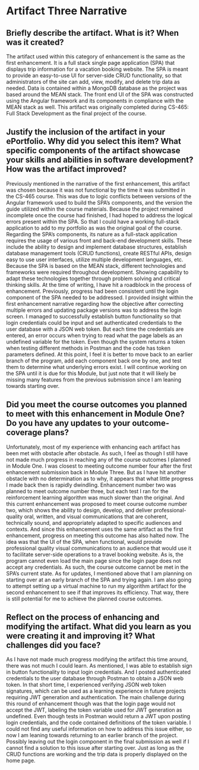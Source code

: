 # Artifact Three Narrative

## Briefly describe the artifact. What is it? When was it created?
The artifact used within this category of enhancement is the same as the first enhancement. It is a full stack single page application (SPA) that displays trip information for a vacation booking website. The SPA is meant to provide an easy-to-use UI for server-side CRUD functionality, so that administrators of the site can add, view, modify, and delete trip data as needed. Data is contained within a MongoDB database as the project was based around the MEAN stack. The front end UI of the SPA was constructed using the Angular framework and its components in compliance with the MEAN stack as well. This artifact was originally completed during CS-465: Full Stack Development as the final project of the course.
## Justify the inclusion of the artifact in your ePortfolio. Why did you select this item? What specific components of the artifact showcase your skills and abilities in software development? How was the artifact improved?
Previously mentioned in the narrative of the first enhancement, this artifact was chosen because it was not functional by the time it was submitted in the CS-465 course. This was due to logic conflicts between versions of the Angular framework used to build the SPA’s components, and the version the guide utilized within the course materials. Because the project remained incomplete once the course had finished, I had hoped to address the logical errors present within the SPA. So that I could have a working full-stack application to add to my portfolio as was the original goal of the course. Regarding the SPA’s components, its nature as a full-stack application requires the usage of various front and back-end development skills. These include the ability to design and implement database structures, establish database management tools (CRUD functions), create RESTful APIs, design easy to use user interfaces, utilize multiple development languages, etc. Because the SPA is based on the MEAN stack, different technologies and frameworks were required throughout development. Showing capability to adapt these technologies together through problem solving and critical thinking skills. At the time of writing, I have hit a roadblock in the process of enhancement. Previously, progress had been consistent until the login component of the SPA needed to be addressed. I provided insight within the first enhancement narrative regarding how the objective after correcting multiple errors and updating package versions was to address the login screen. I managed to successfully establish button functionality so that login credentials could be input and set authenticated credentials to the user database with a JSON web token. But each time the credentials are entered, an error occurs when trying to read what the page labels as an undefined variable for the token. Even though the system returns a token when testing different methods in Postman and the code has token parameters defined. At this point, I feel it is better to move back to an earlier branch of the program, add each component back one by one, and test them to determine what underlying errors exist. I will continue working on the SPA until it is due for this Module, but just note that it will likely be missing many features from the previous submission since I am leaning towards starting over. 
## Did you meet the course outcomes you planned to meet with this enhancement in Module One? Do you have any updates to your outcome-coverage plans?
Unfortunately, most of my experience with enhancing each artifact has been met with obstacle after obstacle. As such, I feel as though I still have not made much progress in reaching any of the course outcomes I planned in Module One. I was closest to meeting outcome number four after the first enhancement submission back in Module Three. But as I have hit another obstacle with no determination as to why, it appears that what little progress I made back then is rapidly dwindling. Enhancement number two was planned to meet outcome number three, but each test I ran for the reinforcement learning algorithm was much slower than the original. And this current enhancement was proposed to meet course outcome number two, which shows the ability to design, develop, and deliver professional-quality oral, written, and visual communications that are coherent, technically sound, and appropriately adapted to specific audiences and contexts. And since this enhancement uses the same artifact as the first enhancement, progress on meeting this outcome has also halted now. The idea was that the UI of the SPA, when functional, would provide professional quality visual communications to an audience that would use it to facilitate server-side operations to a travel booking website. As is, the program cannot even load the main page since the login page does not accept any credentials. As such, the course outcome cannot be met in the SPA’s current state. As for updates, I mentioned above that I am planning on starting over at an early branch of the SPA and trying again. I am also going to attempt setting up a virtual machine to run my algorithm artifact for the second enhancement to see if that improves its efficiency. That way, there is still potential for me to achieve the planned course outcomes.
## Reflect on the process of enhancing and modifying the artifact. What did you learn as you were creating it and improving it? What challenges did you face?
As I have not made much progress modifying the artifact this time around, there was not much I could learn. As mentioned, I was able to establish sign in button functionality to input login credentials. And I posted authenticated credentials to the user database through Postman to obtain a JSON web token. In that short time, I experienced verifying JSON web token signatures, which can be used as a learning experience in future projects requiring JWT generation and authentication. The main challenge during this round of enhancement though was that the login page would not accept the JWT, labeling the token variable used for JWT generation as undefined. Even though tests in Postman would return a JWT upon posting login credentials, and the code contained definitions of the token variable. I could not find any useful information on how to address this issue either, so now I am leaning towards returning to an earlier branch of the project. Possibly leaving out the login component in the final submission as well if I cannot find a solution to this issue after starting over. Just as long as the CRUD functions are working and the trip data is properly displayed on the home page.

